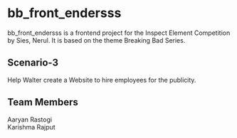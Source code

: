 # bb_front_endersss
bb_front_endersss is a frontend project for the Inspect Element Competition by Sies, Nerul.
It is based on the theme Breaking Bad Series.
## Scenario-3
Help Walter create a Website to hire employees for the publicity.
## Team Members
Aaryan Rastogi<br>
Karishma Rajput
